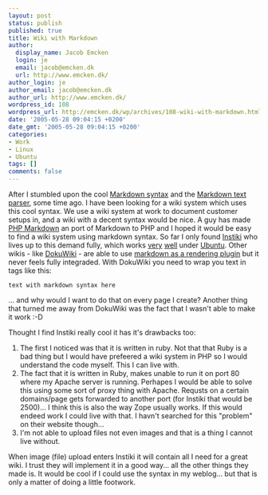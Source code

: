 ```yaml
---
layout: post
status: publish
published: true
title: Wiki with Markdown
author:
  display_name: Jacob Emcken
  login: je
  email: jacob@emcken.dk
  url: http://www.emcken.dk/
author_login: je
author_email: jacob@emcken.dk
author_url: http://www.emcken.dk/
wordpress_id: 108
wordpress_url: http://emcken.dk/wp/archives/108-wiki-with-markdown.html
date: '2005-05-28 09:04:15 +0200'
date_gmt: '2005-05-28 09:04:15 +0200'
categories:
- Work
- Linux
- Ubuntu
tags: []
comments: false
---
```

After I stumbled upon the cool [Markdown syntax][] and the [Markdown text parser][], some time ago. I have been looking for a wiki system which uses this cool syntax. We use a wiki system at work to document customer setups in, and a wiki with a decent syntax would be nice.
A guy has made [PHP Markdown][] an port of Markdown to PHP and I hoped it would be easy to find a wiki system using markdown syntax. So far I only found [Instiki][] who lives up to this demand fully, which works [very][1] [well][2] under [Ubuntu][].
Other wikis - like [DokuWiki][] - are able to use <a href="http://wiki.ioslo.net/dokuwiki/markdown">markdown as a rendering plugin</a> but it never feels fully integraded.
With DokuWiki you need to wrap you text in tags like this:

    text with markdown syntax here

... and why would I want to do that on every page I create?
Another thing that turned me away from DokuWiki was the fact that I wasn't able to make it work :-D

Thought I find Instiki really cool it has it's drawbacks too:

1.   The first I noticed was that it is written in ruby.
     Not that that Ruby is a bad thing but I would have prefeered a wiki system in PHP
     so I would understand the code myself. This I can live with.
2.   The fact that it is written in Ruby, makes unable to run it on port 80 where my
     Apache server is running. Perhapes I would be able to solve this using some sort of
     proxy thing with Apache. Requsts on a certain domains/page gets forwarded to
     another port (for Instiki that would be 2500)... I think this is also the way Zope
     usually works. If this would endeed work I could live with that. I havn't searched
     for this "problem" on their website though...
3.   I'm not able to upload files not even images and that is a thing I cannot live without.

When image (file) upload enters Instiki it will contain all I need for a great wiki. I trust they will implement it in a good way... all the other things they made is.
It would be cool if I could use the syntax in my weblog... but that is only a matter of doing a little footwork.

[Markdown text parser]: http://daringfireball.net/projects/markdown/
[Markdown syntax]: http://daringfireball.net/projects/markdown/syntax
[Instiki]: http://instiki.org/
[PHP Markdown]: http://www.michelf.com/projects/php-markdown/
[DokuWiki]: http://wiki.ioslo.net/dokuwiki/markdown
[1]: http://70.84.29.148:2500/instiki/show/InstikiOnUbuntu "Installing under Ubuntu"
[2]: http://70.84.29.148:2500/instiki/show/UbuntuInitScript "Automatic startup script"
[Ubuntu]: http://www.ubuntulinux.org/

